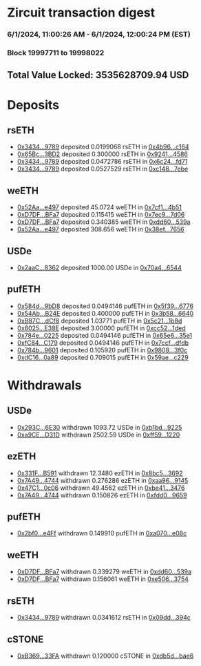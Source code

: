 # Zircuit transaction digest
### 6/1/2024, 11:00:26 AM - 6/1/2024, 12:00:24 PM (EST)
### Block 19997711 to 19998022

## Total Value Locked: 3535628709.94 USD

# Deposits
## rsETH
- [0x3434...9789](https://etherscan.io/address/0x34349c5569e7B846c3558961552D2202760A9789) deposited 0.0199068 rsETH in [0x4b96...c164](https://etherscan.io/tx/0x34349c5569e7B846c3558961552D2202760A9789)
- [0x65Bc...3BD2](https://etherscan.io/address/0x65BcAAA391579CA66EF59E35d87C2F58174C3BD2) deposited 0.300000 rsETH in [0x9241...4586](https://etherscan.io/tx/0x65BcAAA391579CA66EF59E35d87C2F58174C3BD2)
- [0x3434...9789](https://etherscan.io/address/0x34349c5569e7B846c3558961552D2202760A9789) deposited 0.0472786 rsETH in [0x6c24...fd71](https://etherscan.io/tx/0x34349c5569e7B846c3558961552D2202760A9789)
- [0x3434...9789](https://etherscan.io/address/0x34349c5569e7B846c3558961552D2202760A9789) deposited 0.0527529 rsETH in [0xc148...7ebe](https://etherscan.io/tx/0x34349c5569e7B846c3558961552D2202760A9789)
## weETH
- [0x52Aa...e497](https://etherscan.io/address/0x52Aa899454998Be5b000Ad077a46Bbe360F4e497) deposited 45.0724 weETH in [0x7cf1...4b51](https://etherscan.io/tx/0x52Aa899454998Be5b000Ad077a46Bbe360F4e497)
- [0xD7DF...BFa7](https://etherscan.io/address/0xD7DF7E085214743530afF339aFC420c7c720BFa7) deposited 0.115415 weETH in [0x7ec9...7d06](https://etherscan.io/tx/0xD7DF7E085214743530afF339aFC420c7c720BFa7)
- [0xD7DF...BFa7](https://etherscan.io/address/0xD7DF7E085214743530afF339aFC420c7c720BFa7) deposited 0.340385 weETH in [0xdd60...539a](https://etherscan.io/tx/0xD7DF7E085214743530afF339aFC420c7c720BFa7)
- [0x52Aa...e497](https://etherscan.io/address/0x52Aa899454998Be5b000Ad077a46Bbe360F4e497) deposited 308.656 weETH in [0x38ef...7656](https://etherscan.io/tx/0x52Aa899454998Be5b000Ad077a46Bbe360F4e497)
## USDe
- [0x2aaC...8362](https://etherscan.io/address/0x2aaC1eE84f1c66ed6Ed81449Cc59c78d43c38362) deposited 1000.00 USDe in [0x70a4...6544](https://etherscan.io/tx/0x2aaC1eE84f1c66ed6Ed81449Cc59c78d43c38362)
## pufETH
- [0x584d...9bD8](https://etherscan.io/address/0x584dEB3bedeB4AD097837d3eE3492D86efEA9bD8) deposited 0.0494146 pufETH in [0x5f39...6776](https://etherscan.io/tx/0x584dEB3bedeB4AD097837d3eE3492D86efEA9bD8)
- [0x54Ab...B24E](https://etherscan.io/address/0x54Ab3c554d4e6decc66d0c54FcbAe791ea8DB24E) deposited 0.400000 pufETH in [0x3b58...6640](https://etherscan.io/tx/0x54Ab3c554d4e6decc66d0c54FcbAe791ea8DB24E)
- [0xB87C...dCf8](https://etherscan.io/address/0xB87Cb4Ff998B8a48A309c1f6e71c69726A1fdCf8) deposited 1.03771 pufETH in [0x5c21...1b8d](https://etherscan.io/tx/0xB87Cb4Ff998B8a48A309c1f6e71c69726A1fdCf8)
- [0x8025...E38E](https://etherscan.io/address/0x8025c01FC847282A23c64229CC676a42BD80E38E) deposited 3.00000 pufETH in [0xcc52...1ded](https://etherscan.io/tx/0x8025c01FC847282A23c64229CC676a42BD80E38E)
- [0x784e...0225](https://etherscan.io/address/0x784e3C97Acd88e6297A5FdE88B497b5041320225) deposited 0.0494146 pufETH in [0x65e6...35e1](https://etherscan.io/tx/0x784e3C97Acd88e6297A5FdE88B497b5041320225)
- [0xfC84...C179](https://etherscan.io/address/0xfC84fEe7c6d2858B1E15665Df767201C4f36C179) deposited 0.0494146 pufETH in [0x7ccf...dfdb](https://etherscan.io/tx/0xfC84fEe7c6d2858B1E15665Df767201C4f36C179)
- [0x784b...9601](https://etherscan.io/address/0x784b36D8126b2C0D8bD20826a1B711B9294A9601) deposited 0.105920 pufETH in [0x9808...3f0c](https://etherscan.io/tx/0x784b36D8126b2C0D8bD20826a1B711B9294A9601)
- [0xdC16...0a89](https://etherscan.io/address/0xdC164dA5Fc20e38D41c05B92213b0633923B0a89) deposited 0.709015 pufETH in [0x59ae...c229](https://etherscan.io/tx/0xdC164dA5Fc20e38D41c05B92213b0633923B0a89)
# Withdrawals
## USDe
- [0x293C...6E30](https://etherscan.io/address/0x293C6937D8D82e05B01335F7B33FBA0c8e256E30) withdrawn 1093.72 USDe in [0xb1bd...9225](https://etherscan.io/tx/0x293C6937D8D82e05B01335F7B33FBA0c8e256E30)
- [0xa9CE...D31D](https://etherscan.io/address/0xa9CE875F94D66278CbA8EF3353448532fa5fD31D) withdrawn 2502.59 USDe in [0xff59...1220](https://etherscan.io/tx/0xa9CE875F94D66278CbA8EF3353448532fa5fD31D)
## ezETH
- [0x331F...B591](https://etherscan.io/address/0x331F914d9447F0E4BEcAB98d62BEA00dADb8B591) withdrawn 12.3480 ezETH in [0x8bc5...3692](https://etherscan.io/tx/0x331F914d9447F0E4BEcAB98d62BEA00dADb8B591)
- [0x7A49...4744](https://etherscan.io/address/0x7A493Be5c2ce014cD049Bf178a1ac0Db1B434744) withdrawn 0.276286 ezETH in [0xaa96...9145](https://etherscan.io/tx/0x7A493Be5c2ce014cD049Bf178a1ac0Db1B434744)
- [0x47C1...0c06](https://etherscan.io/address/0x47C1fdBd366C9Bf536c0481E27c2459C89740c06) withdrawn 49.4562 ezETH in [0xbe41...3476](https://etherscan.io/tx/0x47C1fdBd366C9Bf536c0481E27c2459C89740c06)
- [0x7A49...4744](https://etherscan.io/address/0x7A493Be5c2ce014cD049Bf178a1ac0Db1B434744) withdrawn 0.150826 ezETH in [0xfdd0...9659](https://etherscan.io/tx/0x7A493Be5c2ce014cD049Bf178a1ac0Db1B434744)
## pufETH
- [0x2bf0...e4Ff](https://etherscan.io/address/0x2bf047D48CdC4654FcfeF5e2DC34b73036Cbe4Ff) withdrawn 0.149910 pufETH in [0xa070...e08c](https://etherscan.io/tx/0x2bf047D48CdC4654FcfeF5e2DC34b73036Cbe4Ff)
## weETH
- [0xD7DF...BFa7](https://etherscan.io/address/0xD7DF7E085214743530afF339aFC420c7c720BFa7) withdrawn 0.339279 weETH in [0xdd60...539a](https://etherscan.io/tx/0xD7DF7E085214743530afF339aFC420c7c720BFa7)
- [0xD7DF...BFa7](https://etherscan.io/address/0xD7DF7E085214743530afF339aFC420c7c720BFa7) withdrawn 0.156061 weETH in [0xe506...3754](https://etherscan.io/tx/0xD7DF7E085214743530afF339aFC420c7c720BFa7)
## rsETH
- [0x3434...9789](https://etherscan.io/address/0x34349c5569e7B846c3558961552D2202760A9789) withdrawn 0.0341612 rsETH in [0x09dd...394c](https://etherscan.io/tx/0x34349c5569e7B846c3558961552D2202760A9789)
## cSTONE
- [0xB369...33FA](https://etherscan.io/address/0xB369Af06d7a31C97097D67de148cE6d41d1633FA) withdrawn 0.120000 cSTONE in [0xdb5d...bae6](https://etherscan.io/tx/0xB369Af06d7a31C97097D67de148cE6d41d1633FA)

